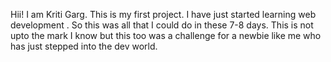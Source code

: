 Hii! I am Kriti Garg. This is my first project. I have just started learning web development . So this was all that I could do in these 7-8 days. This is not upto the mark I know but this too was a challenge for a newbie like me who has just stepped into the dev world.
